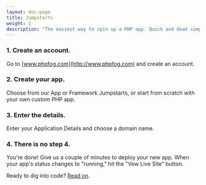 ```yaml
---
layout: doc-page
title: Jumpstarts
weight: 1
description: "The easiest way to spin up a PHP app. Quick and dead simple."
---
```


### 1. Create an account.

Go to [www.phpfog.com](http://www.phpfog.com) and create an account.

### 2. Create your app.

Choose from our App or Framework Jumpstarts, or start from scratch with your own custom PHP app.

### 3. Enter the details.

Enter your Application Details and choose a domain name. 

### 4. There is no step 4. 

You're done! Give us a couple of minutes to deploy your new app. When your app's status changes to "running," hit the "Vew Live Site" button.

Ready to dig into code? [Read on](/getting-started/pf-command-line-tool).
